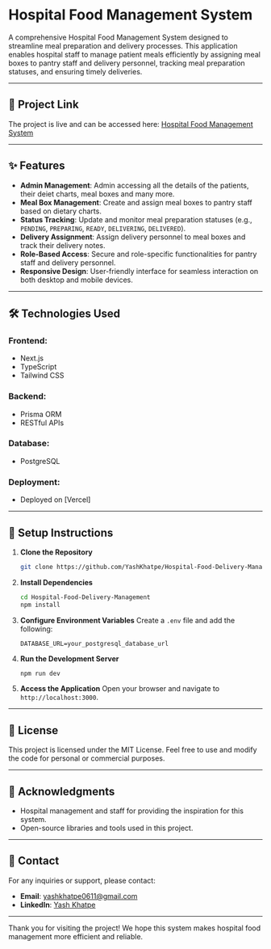 # Hospital Food Management System

A comprehensive Hospital Food Management System designed to streamline meal preparation and delivery processes. This application enables hospital staff to manage patient meals efficiently by assigning meal boxes to pantry staff and delivery personnel, tracking meal preparation statuses, and ensuring timely deliveries.

---

## 🚀 **Project Link**

The project is live and can be accessed here: [Hospital Food Management System](https://hospital-food-delivery-management.vercel.app)

---

## ✨ **Features**

- **Admin Management**: Admin accessing all the details of the patients, their deiet charts, meal boxes and many more.
- **Meal Box Management**: Create and assign meal boxes to pantry staff based on dietary charts.
- **Status Tracking**: Update and monitor meal preparation statuses (e.g., `PENDING`, `PREPARING`, `READY`, `DELIVERING`, `DELIVERED`).
- **Delivery Assignment**: Assign delivery personnel to meal boxes and track their delivery notes.
- **Role-Based Access**: Secure and role-specific functionalities for pantry staff and delivery personnel.
- **Responsive Design**: User-friendly interface for seamless interaction on both desktop and mobile devices.

---

## 🛠️ **Technologies Used**

### **Frontend**:
- Next.js
- TypeScript
- Tailwind CSS

### **Backend**:
- Prisma ORM
- RESTful APIs

### **Database**:
- PostgreSQL

### **Deployment**:
- Deployed on [Vercel]

---

## 📝 **Setup Instructions**

1. **Clone the Repository**
   ```bash
   git clone https://github.com/YashKhatpe/Hospital-Food-Delivery-Management.git
   ```

2. **Install Dependencies**
   ```bash
   cd Hospital-Food-Delivery-Management
   npm install
   ```

3. **Configure Environment Variables**
   Create a `.env` file and add the following:
   ```env
   DATABASE_URL=your_postgresql_database_url
   ```

4. **Run the Development Server**
   ```bash
   npm run dev
   ```

5. **Access the Application**
   Open your browser and navigate to `http://localhost:3000`.

---

## 📜 **License**

This project is licensed under the MIT License. Feel free to use and modify the code for personal or commercial purposes.

---

## 🙌 **Acknowledgments**

- Hospital management and staff for providing the inspiration for this system.
- Open-source libraries and tools used in this project.

---

## 📧 **Contact**

For any inquiries or support, please contact:
- **Email**: yashkhatpe0611@gmail.com
- **LinkedIn**: [Yash Khatpe](https://www.linkedin.com/in/yash-khatpe)

---

Thank you for visiting the project! We hope this system makes hospital food management more efficient and reliable.
